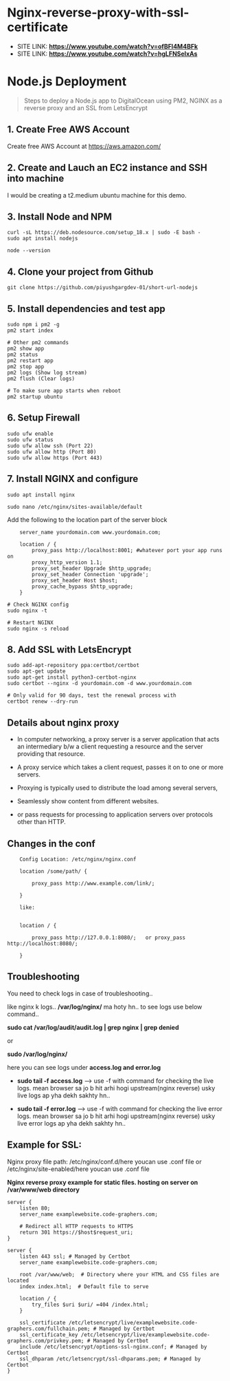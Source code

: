 # Nginx-reverse-proxy-with-ssl-certificate

- SITE LINK: **https://www.youtube.com/watch?v=ofBFl4M4BFk**
- SITE LINK: **https://www.youtube.com/watch?v=hgLFNSelxAs**


# Node.js Deployment

> Steps to deploy a Node.js app to DigitalOcean using PM2, NGINX as a reverse proxy and an SSL from LetsEncrypt

## 1. Create Free AWS Account
Create free AWS Account at https://aws.amazon.com/

## 2. Create and Lauch an EC2 instance and SSH into machine
I would be creating a t2.medium ubuntu machine for this demo.

## 3. Install Node and NPM
```
curl -sL https://deb.nodesource.com/setup_18.x | sudo -E bash -
sudo apt install nodejs

node --version
```

## 4. Clone your project from Github
```
git clone https://github.com/piyushgargdev-01/short-url-nodejs
```

## 5. Install dependencies and test app
```
sudo npm i pm2 -g
pm2 start index

# Other pm2 commands
pm2 show app
pm2 status
pm2 restart app
pm2 stop app
pm2 logs (Show log stream)
pm2 flush (Clear logs)

# To make sure app starts when reboot
pm2 startup ubuntu
```

## 6. Setup Firewall
```
sudo ufw enable
sudo ufw status
sudo ufw allow ssh (Port 22)
sudo ufw allow http (Port 80)
sudo ufw allow https (Port 443)
```

## 7. Install NGINX and configure
```
sudo apt install nginx

sudo nano /etc/nginx/sites-available/default
```
Add the following to the location part of the server block
```
    server_name yourdomain.com www.yourdomain.com;

    location / {
        proxy_pass http://localhost:8001; #whatever port your app runs on
        proxy_http_version 1.1;
        proxy_set_header Upgrade $http_upgrade;
        proxy_set_header Connection 'upgrade';
        proxy_set_header Host $host;
        proxy_cache_bypass $http_upgrade;
    }
```
```
# Check NGINX config
sudo nginx -t

# Restart NGINX
sudo nginx -s reload
```

## 8. Add SSL with LetsEncrypt
```
sudo add-apt-repository ppa:certbot/certbot
sudo apt-get update
sudo apt-get install python3-certbot-nginx
sudo certbot --nginx -d yourdomain.com -d www.yourdomain.com

# Only valid for 90 days, test the renewal process with
certbot renew --dry-run
```



Details about nginx proxy
-------------------------

- In computer networking, a proxy server is a server application that acts an intermediary b/w a client requesting a resource and the server providing that resource.

- A proxy service which takes a client request, passes it on to one or more servers.

- Proxying is typically used to distribute the load among several servers, 

- Seamlessly show content from different websites.

- or pass requests for processing to application servers over protocols other than HTTP.


Changes in the conf
-------------------

        Config Location: /etc/nginx/nginx.conf
        
        location /some/path/ {
        
            proxy_pass http://www.example.com/link/;
        
        }
        
        like:
        
        
        location / {
        
            proxy_pass http://127.0.0.1:8080/;   or proxy_pass http://localhost:8080/; 
         
        }

Troubleshooting
---------------

You need to check logs in case of troubleshooting..

like nginx k logs.. **/var/log/nginx/** ma hoty hn.. to see logs use below command..

**sudo cat /var/log/audit/audit.log | grep nginx | grep denied**

or 

**sudo /var/log/nginx/**

here you can see logs under **access.log and error.log**


- **sudo tail -f access.log**  --> use -f with command for checking the live logs. mean browser sa jo b hit arhi hogi upstream(nginx reverse) usky live logs ap yha dekh sakhty hn..

- **sudo tail -f error.log**  --> use -f with command for checking the live error logs. mean browser sa jo b hit arhi hogi upstream(nginx reverse) usky live error logs ap yha dekh sakhty hn..



Example for SSL:
---------------

Nginx proxy file path: /etc/nginx/conf.d/here youcan use .conf file   or  /etc/nginx/site-enabled/here youcan use .conf file

**Nginx reverse proxy example for static files. hosting on server on /var/www/web directory**
    
    server {
        listen 80;
        server_name examplewebsite.code-graphers.com;
    
        # Redirect all HTTP requests to HTTPS
        return 301 https://$host$request_uri;
    }
    
    server {
        listen 443 ssl; # Managed by Certbot
        server_name examplewebsite.code-graphers.com;
    
        root /var/www/web;  # Directory where your HTML and CSS files are located
        index index.html;  # Default file to serve
    
        location / {
            try_files $uri $uri/ =404 /index.html;
        }
    
        ssl_certificate /etc/letsencrypt/live/examplewebsite.code-graphers.com/fullchain.pem; # Managed by Certbot
        ssl_certificate_key /etc/letsencrypt/live/examplewebsite.code-graphers.com/privkey.pem; # Managed by Certbot
        include /etc/letsencrypt/options-ssl-nginx.conf; # Managed by Certbot
        ssl_dhparam /etc/letsencrypt/ssl-dhparams.pem; # Managed by Certbot
    }


